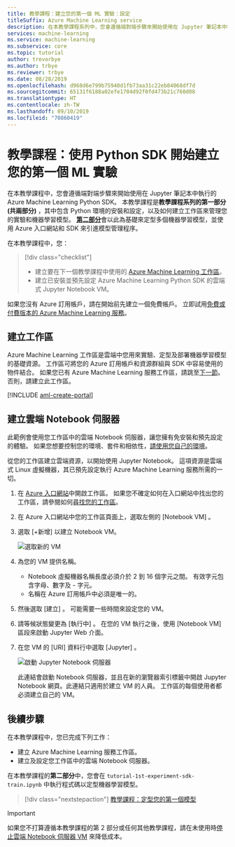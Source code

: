```yaml
---
title: 教學課程：建立您的第一個 ML 實驗：設定
titleSuffix: Azure Machine Learning service
description: 在本教學課程系列中，您會遵循端對端步驟來開始使用在 Jupyter 筆記本中執行的 Azure Machine Learning Python SDK。  第一部分中已建立雲端筆記本伺服器環境及工作區來管理您的實驗和機器學習模型。
services: machine-learning
ms.service: machine-learning
ms.subservice: core
ms.topic: tutorial
author: trevorbye
ms.author: trbye
ms.reviewer: trbye
ms.date: 08/28/2019
ms.openlocfilehash: d968d6e799b75940d1fb73aa31c22eb84068df7d
ms.sourcegitcommit: 65131f6188a02efe1704d92f0fd473b21c760d08
ms.translationtype: HT
ms.contentlocale: zh-TW
ms.lasthandoff: 09/10/2019
ms.locfileid: "70860419"
---
```

# <a name="tutorial-get-started-creating-your-first-ml-experiment-with-the-python-sdk"></a>教學課程：使用 Python SDK 開始建立您的第一個 ML 實驗

在本教學課程中，您會遵循端對端步驟來開始使用在 Jupyter 筆記本中執行的 Azure Machine Learning Python SDK。 本教學課程是**教學課程系列的第一部分 (共兩部分)** ，其中包含 Python 環境的安裝和設定，以及如何建立工作區來管理您的實驗和機器學習模型。 [**第二部分**](tutorial-1st-experiment-sdk-train.md)會以此為基礎來定型多個機器學習模型，並使用 Azure 入口網站和 SDK 來引進模型管理程序。

在本教學課程中，您：

> [!div class="checklist"]
> * 建立要在下一個教學課程中使用的 [Azure Machine Learning 工作區](concept-workspace.md)。
> * 建立已安裝並預先設定 Azure Machine Learning Python SDK 的雲端式 Jupyter Notebook VM。

如果您沒有 Azure 訂用帳戶，請在開始前先建立一個免費帳戶。 立即試用[免費或付費版本的 Azure Machine Learning 服務](https://aka.ms/AMLFree)。

## <a name="create-a-workspace"></a>建立工作區

Azure Machine Learning 工作區是雲端中您用來實驗、定型及部署機器學習模型的基礎資源。 工作區可將您的 Azure 訂用帳戶和資源群組與 SDK 中容易使用的物件結合。 如果您已有 Azure Machine Learning 服務工作區，請跳至[下一節](#azure)。 否則，請建立此工作區。

[!INCLUDE [aml-create-portal](../../../includes/aml-create-in-portal.md)]

## <a name="azure"></a>建立雲端 Notebook 伺服器

此範例會使用您工作區中的雲端 Notebook 伺服器，讓您擁有免安裝和預先設定的體驗。 如果您想要控制您的環境、套件和相依性，[請使用您自己的環境](how-to-configure-environment.md#local)。

從您的工作區建立雲端資源，以開始使用 Jupyter Notebook。 這項資源是雲端式 Linux 虛擬機器，其已預先設定執行 Azure Machine Learning 服務所需的一切。

1. 在 [Azure 入口網站](https://portal.azure.com/)中開啟工作區。  如果您不確定如何在入口網站中找出您的工作區，請參閱如何[尋找您的工作區](how-to-manage-workspace.md#view)。

1. 在 Azure 入口網站中您的工作區頁面上，選取左側的 [Notebook VM]  。

1. 選取 [+新增]  以建立 Notebook VM。

     ![選取新的 VM](./media/tutorial-1st-experiment-sdk-setup/add-workstation.png)

1. 為您的 VM 提供名稱。 
   + Notebook 虛擬機器名稱長度必須介於 2 到 16 個字元之間。 有效字元包含字母、數字及 - 字元。  
   + 名稱在 Azure 訂用帳戶中必須是唯一的。

1. 然後選取 [建立]  。 可能需要一些時間來設定您的 VM。

1. 請等候狀態變更為 [執行中]  。
   在您的 VM 執行之後，使用 [Notebook VM]  區段來啟動 Jupyter Web 介面。

1. 在您 VM 的 [URI]  資料行中選取 [Jupyter]  。

    ![啟動 Jupyter Notebook 伺服器](./media/tutorial-1st-experiment-sdk-setup/start-server.png)

   此連結會啟動 Notebook 伺服器，並且在新的瀏覽器索引標籤中開啟 Jupyter Notebook 網頁。此連結只適用於建立 VM 的人員。 工作區的每個使用者都必須建立自己的 VM。


## <a name="next-steps"></a>後續步驟

在本教學課程中，您已完成下列工作：

* 建立 Azure Machine Learning 服務工作區。
* 建立及設定您工作區中的雲端 Notebook 伺服器。

在本教學課程的**第二部分**中，您會在 `tutorial-1st-experiment-sdk-train.ipynb` 中執行程式碼以定型機器學習模型。 

> [!div class="nextstepaction"]
> [教學課程：定型您的第一個模型](tutorial-1st-experiment-sdk-train.md)

> [!IMPORTANT]
> 如果您不打算遵循本教學課程的第 2 部分或任何其他教學課程，請在未使用時[停止雲端 Notebook 伺服器 VM](tutorial-1st-experiment-sdk-train.md#clean-up-resources) 來降低成本。


